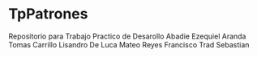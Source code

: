 # TpPatrones
Repositorio para Trabajo Practico de Desarollo
Abadie Ezequiel
Aranda Tomas
Carrillo Lisandro
De Luca Mateo
Reyes Francisco
Trad Sebastian
